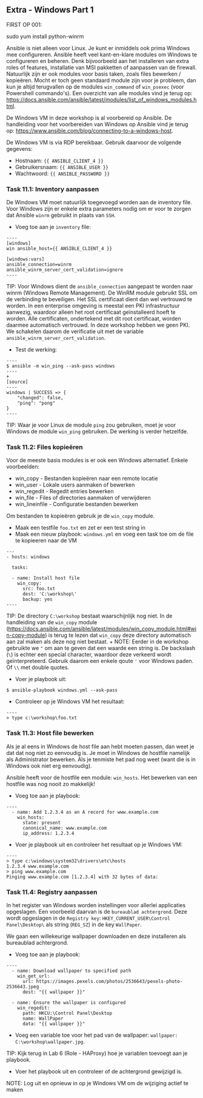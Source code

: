 ## Extra - Windows Part 1

FIRST OP 001:

sudo yum install python-winrm


Ansible is niet alleen voor Linux. Je kunt er inmiddels ook prima Windows mee configureren. Ansible heeft veel kant-en-klare modules om Windows te configureren en beheren. Denk bijvoorbeeld aan het installeren van extra roles of features, installatie van MSI pakketten of aanpassen van de firewall. Natuurlijk zijn er ook modules voor basis taken, zoals files bewerken / kopieëren. Mocht er toch geen standaard module zijn voor je probleem, dan kun je altijd terugvallen op de modules ``win_command`` of ``win_psexec`` (voor Powershell commando's). Een overzicht van alle modules vind je terug op: https://docs.ansible.com/ansible/latest/modules/list_of_windows_modules.html.

De Windows VM in deze workshop is al voorbereid op Ansible. De handleiding voor het voorbereiden van Windows op Ansible vind je terug op: https://www.ansible.com/blog/connecting-to-a-windows-host.

De Windows VM is via RDP bereikbaar. Gebruik daarvoor de volgende gegevens:

* Hostnaam: ``{{ ANSIBLE_CLIENT_4 }}``
* Gebruikersnaam: ``{{ ANSIBLE_USER }}``
* Wachtwoord: ``{{ ANSIBLE_PASSWORD }}``

### Task 11.1: Inventory aanpassen

De Windows VM moet natuurlijk toegevoegd worden aan de inventory file. Voor Windows zijn er enkele extra parameters nodig om er voor te zorgen dat Ansible ``winrm`` gebruikt in plaats van ``SSH``.

* Voeg toe aan je ``inventory`` file:
```
----
[windows]
win ansible_host={{ ANSIBLE_CLIENT_4 }}

[windows:vars]
ansible_connection=winrm
ansible_winrm_server_cert_validation=ignore
----
```
TIP: Voor Windows dient de ``ansible_connection`` aangepast te worden naar winrm (Windows Remote Management). De WinRM module gebruikt SSL om de verbinding te beveiligen. Het SSL certificaat dient dan wel vertrouwd te worden. In een enterprise omgeving is meestal een PKI infrastructuur aanwezig, waardoor alleen het root certificaat geïnstalleerd hoeft te worden. Alle certificaten, ondertekend met dit root certificaat, worden daarmee automatisch vertrouwd. In deze workshop hebben we geen PKI. We schakelen daarom de verificatie uit met de variable ``ansible_winrm_server_cert_validation``.
* Test de werking:
```
----
$ ansible -m win_ping --ask-pass windows
----
+
[source]
----
windows | SUCCESS => {
    "changed": false, 
    "ping": "pong"
}
----
```
TIP: Waar je voor Linux de module ``ping`` zou gebruiken, moet je voor Windows de module ``win_ping`` gebruiken. De werking is verder hetzelfde.



### Task 11.2: Files kopieëren

Voor de meeste basis modules is er ook een Windows alternatief. Enkele voorbeelden:

* win_copy - Bestanden kopieëren naar een remote locatie
* win_user - Lokale users aanmaken of bewerken
* win_regedit - Regedit entries bewerken
* win_file - Files of directories aanmaken of verwijderen
* win_lineinfile - Configuratie bestanden bewerken

Om bestanden te kopieëren gebruik je de ``win_copy`` module.

* Maak een testfile ``foo.txt`` en zet er een test string in
* Maak een nieuw playbook: ``windows.yml`` en voeg een task toe om de file te kopieeren naar de VM
```
---
- hosts: windows

  tasks:

  - name: Install host file
    win_copy:
      src: foo.txt
      dest: 'C:\workshop\'
      backup: yes
----
```
TIP: De directory ``C:\workshop`` bestaat waarschijnlijk nog niet. In de handleiding van de ``win_copy`` module (https://docs.ansible.com/ansible/latest/modules/win_copy_module.html#win-copy-module) is terug te lezen dat ``win_copy`` deze directory automatisch aan zal maken als deze nog niet bestaat.
+
NOTE: Eerder in de workshop gebruikte we ``"`` om aan te geven dat een waarde een string is. De backslash (``\``) is echter een special character, waardoor deze verkeerd wordt geïnterpreteerd. Gebruik daarom een enkele qoute ``'`` voor Windows paden. Of ``\\`` met double quotes.

* Voer je playbook uit:
```
$ ansible-playbook windows.yml --ask-pass
```

* Controleer op je Windows VM het resultaat:
```
----
> type c:\workshop\foo.txt
```

### Task 11.3: Host file bewerken

Als je al eens in Windows de host file aan hebt moeten passen, dan weet je dat dat nog niet zo eenvoudig is. Je moet in Windows de hostfile namelijk als Administrator bewerken. Als je tenmiste het pad nog weet (want die is in Windows ook niet erg eenvoudig).

Ansible heeft voor de hostfile een module: ``win_hosts``. Het bewerken van een hostfile was nog nooit zo makkelijk!

* Voeg toe aan je playbook:
```
----
  - name: Add 1.2.3.4 as an A record for www.example.com
    win_hosts:
      state: present
      canonical_name: www.example.com
      ip_address: 1.2.3.4

```
* Voer je playbook uit en controleer het resultaat op je Windows VM:
```
----
> type c:\windows\system32\drivers\etc\hosts
1.2.3.4 www.example.com
> ping www.example.com
Pinging www.example.com [1.2.3.4] with 32 bytes of data:
```

### Task 11.4: Registry aanpassen

In het register van Windows worden instellingen voor allerlei applicaties opgeslagen. Een voorbeeld daarvan is de ``bureaublad achtergrond``. Deze wordt opgeslagen in de ``Registry key``: ``HKEY_CURRENT_USER\Control Panel\Desktop\`` als string (``REG_SZ``) in de key ``WallPaper``.

We gaan een willekeurige wallpaper downloaden en deze installeren als bureaublad achtergrond.

* Voeg toe aan je playbook:
```
----
  - name: Download wallpaper to specified path
    win_get_url:
      url: https://images.pexels.com/photos/2536643/pexels-photo-2536643.jpeg
      dest: "{{ wallpaper }}"

  - name: Ensure the wallpaper is configured
    win_regedit:
      path: HKCU:\Control Panel\Desktop
      name: WallPaper
      data: "{{ wallpaper }}"
```

* Voeg een variable toe voor het pad van de wallpaper: ``wallpaper: C:\workshop\wallpaper.jpg``. 

TIP: Kijk terug in Lab 6 (Role - HAProxy) hoe je variablen toevoegt aan je playbook.

* Voer het playbook uit en controleer of de achtergrond gewijzigd is.

NOTE: Log uit en opnieuw in op je Windows VM om de wijziging actief te maken


